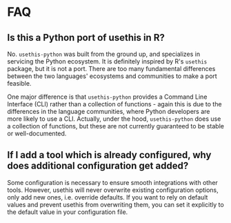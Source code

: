 # FAQ

## Is this a Python port of usethis in R?

No. `usethis-python` was built from the ground up, and specializes in servicing the Python ecosystem. It is definitely inspired by R's `usethis` package, but it is not a port. There are too many fundamental differences between the two languages' ecosystems and communities to make a port feasible.

One major difference is that `usethis-python` provides a Command Line Interface (CLI) rather than a collection of functions - again this is due to the differences in the language communities, where Python developers are more likely to use a CLI. Actually, under the hood, `usethis-python` does use a collection of functions, but these are not currently guaranteed to be stable or well-documented.

## If I add a tool which is already configured, why does additional configuration get added?

Some configuration is necessary to ensure smooth integrations with other tools. However, usethis will never overwrite existing configuration options, only add new ones, i.e. override defaults. If you want to rely on default values and prevent usethis from overwriting them, you can set it explicitly to the default value in your configuration file.
